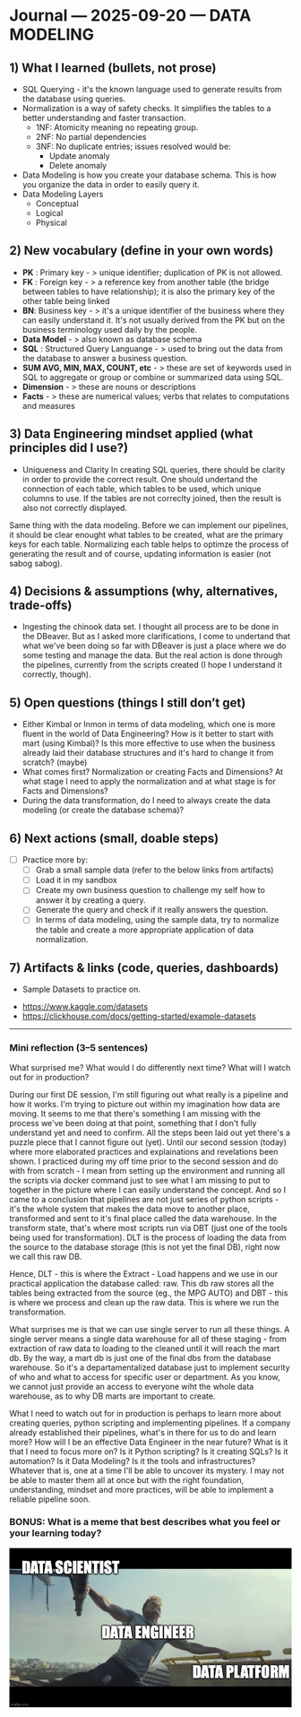 # Journal — 2025-09-20 — DATA MODELING

## 1) What I learned (bullets, not prose)
- SQL Querying - it's the known language used to generate results from the database using queries.
- Normalization is a way of safety checks. It simplifies the tables to a better understanding and faster transaction.
    * 1NF: Atomicity meaning no repeating group. 
    * 2NF: No partial dependencies
    * 3NF: No duplicate entries; issues resolved would be:
        * Update anomaly
        * Delete anomaly
- Data Modeling is how you create your database schema. This is how you organize the data in order to easily query it.
- Data Modeling Layers 
    - Conceptual
    - Logical
    - Physical

## 2) New vocabulary (define in your own words)
- **PK** : Primary key - > unique identifier; duplication of PK is not allowed.
- **FK** : Foreign key - > a reference key from another table (the bridge between tables to have relationship); it is also the primary key of the other table being linked
- **BN**: Business key - > it's a unique identifier of the business where they can easily understand it. It's not usually derived from the PK but on the business terminology used daily by the people.
- **Data Model** - > also known as database schema
- **SQL** : Structured Query Languange - > used to bring out the data from the database to answer a business question.
- **SUM AVG, MIN, MAX, COUNT, etc** - > these are set of keywords used in SQL to aggregate or group or combine or summarized data using SQL. 
- **Dimension** - > these are nouns or descriptions
- **Facts** - > these are numerical values; verbs that relates to computations and measures

## 3) Data Engineering mindset applied (what principles did I use?)
- Uniqueness and Clarity
In creating SQL queries, there should be clarity in order to provide the correct result. One should undertand the connection of each table, which tables to be used, which unique columns to use. If the tables are not correclty joined, then the result is also not correctly displayed.

Same thing with the data modeling. Before we can implement our pipelines, it should be clear enought what tables to be created, what are the primary keys for each table. Normalizing each table helps to optimze the process of generating the result and of course, updating information is easier (not sabog sabog).

## 4) Decisions & assumptions (why, alternatives, trade-offs)
- Ingesting the chinook data set. I thought all process are to be done in the DBeaver. But as I asked more clarifications, I come to undertand that what we've been doing so far with DBeaver is just a place where we do some testing and manage the data. But the real action is done through the pipelines, currently from the scripts created (I hope I understand it correctly, though). 

## 5) Open questions (things I still don’t get)
- Either Kimbal or Inmon in terms of data modeling, which one is more fluent in the world of Data Engineering? How is it better to start with mart (using Kimbal)? Is this more effective to use when the business already laid their database structures and it's hard to change it from scratch? (maybe)
- What comes first? Normalization or creating Facts and Dimensions? At what stage I need to apply the normalization and at what stage is for Facts and Dimensions?
- During the data transformation, do I need to always create the data modeling (or create the database schema)?

## 6) Next actions (small, doable steps)
- [ ] Practice more by:
    - [ ] Grab a small sample data (refer to the below links from artifacts)
    - [ ] Load it in my sandbox
    - [ ] Create my own business question to challenge my self how to answer it by creating a query.
    - [ ] Generate the query and check if it really answers the question.
    - [ ] In terms of data modeling, using the sample data, try to normalize the table and create a more appropriate application of data normalization.

## 7) Artifacts & links (code, queries, dashboards)
- Sample Datasets to practice on.
*  https://www.kaggle.com/datasets 
* https://clickhouse.com/docs/getting-started/example-datasets

---

### Mini reflection (3–5 sentences)
What surprised me? What would I do differently next time? What will I watch out for in production?

During our first DE session, I'm still figuring out what really is a pipeline and how it works. I'm trying to picture out within my imagination how data are moving. It seems to me that there's something I am missing with the process we've been doing at that point, something that I don't fully understand yet and need to confirm. All the steps been laid out yet there's a puzzle piece that I cannot figure out (yet). Until our second session (today) where more elaborated practices and explainations and revelations been shown. I practiced during my off time prior to the second session and do with from scratch - I mean from setting up the environment and running all the scripts via docker command just to see what I am missing to put to together in the picture where I can easily understand the concept. And so I came to a conclusion that pipelines are not just series of python scripts - it's the whole system that makes the data move to another place, transformed and sent to it's final place called the data warehouse. In the transform state, that's where most scripts run via DBT (just one of the tools being used for transformation). DLT is the process of loading the data from the source to the database storage (this is not yet the final DB), right now we call this raw DB. 

Hence, DLT - this is where the Extract - Load happens and we use in our practical application the database called: raw. This db raw stores all the tables being extracted from the source (eg., the MPG AUTO) and DBT - this is where we process and clean up the raw data. This is where we run the transformation.

What surprises me is that we can use single server to run all these things. A single server means a single data warehouse for all of these staging - from extraction of raw data to loading to the cleaned until it will reach the mart db. By the way, a mart db is just one of the final dbs from the database warehouse. So it's a departamentalized database just to implement security of who and what to access for specific user or department. As you know, we cannot just provide an access to everyone wiht the whole data warehouse, as to why DB marts are important to create. 

What I need to watch out for in production is perhaps to learn more about creating queries, python scripting and implementing pipelines. If a company already established their pipelines, what's in there for us to do and learn more? How will I be an effective Data Engineer in the near future? What is it that I need to focus more on? Is it Python scripting? Is it creating SQLs? Is it automation? Is it Data Modeling? Is it the tools and infrastructures? Whatever that is, one at a time I'll be able to uncover its mystery. I may not be able to master them all at once but with the right foundation, understanding, mindset and more practices, will be able to implement a reliable pipeline soon.


### BONUS: What is a meme that best describes what you feel or your learning today?

![Alt text](../assets/DE_as_glue.jpg "Data Engineers: Holding it all together!")
